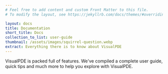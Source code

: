 ```yaml
---
# Feel free to add content and custom Front Matter to this file.
# To modify the layout, see https://jekyllrb.com/docs/themes/#overriding-theme-defaults

layout: docs
title: Documentation
short_title: Docs
collection_to_list: user-guide
thumbnail: /assets/images/squirrel-question.webp
extract: Everything there is to know about VisualPDE
---
```


VisualPDE is packed full of features. We've compiled a complete user guide, quick tips and much more to help you explore with VisualPDE.